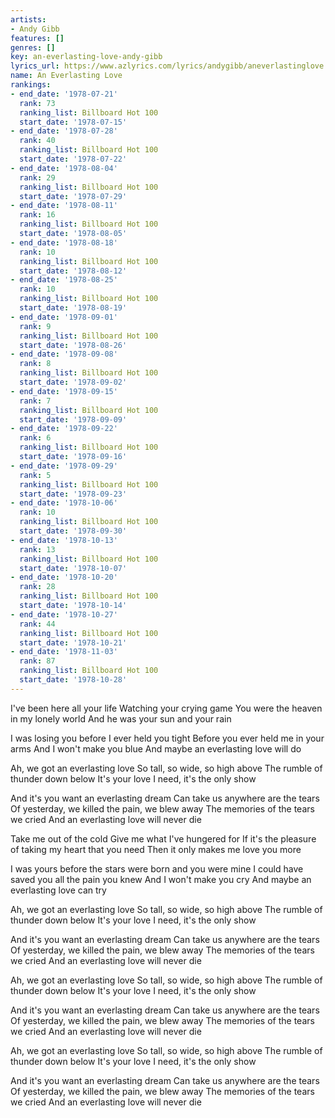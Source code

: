 ```yaml
---
artists:
- Andy Gibb
features: []
genres: []
key: an-everlasting-love-andy-gibb
lyrics_url: https://www.azlyrics.com/lyrics/andygibb/aneverlastinglove.html
name: An Everlasting Love
rankings:
- end_date: '1978-07-21'
  rank: 73
  ranking_list: Billboard Hot 100
  start_date: '1978-07-15'
- end_date: '1978-07-28'
  rank: 40
  ranking_list: Billboard Hot 100
  start_date: '1978-07-22'
- end_date: '1978-08-04'
  rank: 29
  ranking_list: Billboard Hot 100
  start_date: '1978-07-29'
- end_date: '1978-08-11'
  rank: 16
  ranking_list: Billboard Hot 100
  start_date: '1978-08-05'
- end_date: '1978-08-18'
  rank: 10
  ranking_list: Billboard Hot 100
  start_date: '1978-08-12'
- end_date: '1978-08-25'
  rank: 10
  ranking_list: Billboard Hot 100
  start_date: '1978-08-19'
- end_date: '1978-09-01'
  rank: 9
  ranking_list: Billboard Hot 100
  start_date: '1978-08-26'
- end_date: '1978-09-08'
  rank: 8
  ranking_list: Billboard Hot 100
  start_date: '1978-09-02'
- end_date: '1978-09-15'
  rank: 7
  ranking_list: Billboard Hot 100
  start_date: '1978-09-09'
- end_date: '1978-09-22'
  rank: 6
  ranking_list: Billboard Hot 100
  start_date: '1978-09-16'
- end_date: '1978-09-29'
  rank: 5
  ranking_list: Billboard Hot 100
  start_date: '1978-09-23'
- end_date: '1978-10-06'
  rank: 10
  ranking_list: Billboard Hot 100
  start_date: '1978-09-30'
- end_date: '1978-10-13'
  rank: 13
  ranking_list: Billboard Hot 100
  start_date: '1978-10-07'
- end_date: '1978-10-20'
  rank: 28
  ranking_list: Billboard Hot 100
  start_date: '1978-10-14'
- end_date: '1978-10-27'
  rank: 44
  ranking_list: Billboard Hot 100
  start_date: '1978-10-21'
- end_date: '1978-11-03'
  rank: 87
  ranking_list: Billboard Hot 100
  start_date: '1978-10-28'
---
```


I've been here all your life
Watching your crying game
You were the heaven in my lonely world
And he was your sun and your rain

I was losing you before I ever held you tight
Before you ever held me in your arms
And I won't make you blue
And maybe an everlasting love will do

Ah, we got an everlasting love
So tall, so wide, so high above
The rumble of thunder down below
It's your love I need, it's the only show

And it's you want an everlasting dream
Can take us anywhere are the tears
Of yesterday, we killed the pain, we blew away
The memories of the tears we cried
And an everlasting love will never die

Take me out of the cold
Give me what I've hungered for
If it's the pleasure of taking my heart that you need
Then it only makes me love you more

I was yours before the stars were born and you were mine
I could have saved you all the pain you knew
And I won't make you cry
And maybe an everlasting love can try

Ah, we got an everlasting love
So tall, so wide, so high above
The rumble of thunder down below
It's your love I need, it's the only show

And it's you want an everlasting dream
Can take us anywhere are the tears
Of yesterday, we killed the pain, we blew away
The memories of the tears we cried
And an everlasting love will never die

Ah, we got an everlasting love
So tall, so wide, so high above
The rumble of thunder down below
It's your love I need, it's the only show

And it's you want an everlasting dream
Can take us anywhere are the tears
Of yesterday, we killed the pain, we blew away
The memories of the tears we cried
And an everlasting love will never die

Ah, we got an everlasting love
So tall, so wide, so high above
The rumble of thunder down below
It's your love I need, it's the only show

And it's you want an everlasting dream
Can take us anywhere are the tears
Of yesterday, we killed the pain, we blew away
The memories of the tears we cried
And an everlasting love will never die



